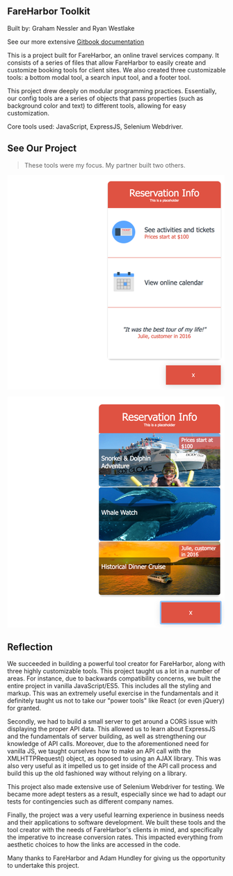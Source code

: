 ## FareHarbor Toolkit

Built by: Graham Nessler and Ryan Westlake

See our more extensive [Gitbook documentation](https://www.gitbook.com/book/rcwestlake/fareharbor-toolkit/details)

This is a project built for FareHarbor, an online travel services company. It consists of a series of files that allow FareHarbor to easily create and customize booking tools for client sites. We also created three customizable tools: a bottom modal tool, a search input tool, and a footer tool.

This project drew deeply on modular programming practices. Essentially, our config tools are a series of objects that pass properties (such as background color and text) to different tools, allowing for easy customization.

Core tools used: JavaScript, ExpressJS, Selenium Webdriver.

## See Our Project
 > These tools were my focus. My partner built two others. 

![Modal Simple Screenshot](public/images/modal-simple-screenshot.png)

![Modal Show Items Screenshot](public/images/modal-showitems-screenshot.png)

## Reflection

We succeeded in building a powerful tool creator for FareHarbor, along with three highly customizable tools. This project taught us a lot in a number of areas. For instance, due to backwards compatibility concerns, we built the entire project in vanilla JavaScript/ES5. This includes all the styling and markup. This was an extremely useful exercise in the fundamentals and it definitely taught us not to take our "power tools" like React (or even jQuery) for granted.

Secondly, we had to build a small server to get around a CORS issue with displaying the proper API data. This allowed us to learn about ExpressJS and the fundamentals of server building, as well as strengthening our knowledge of API calls. Moreover, due to the aforementioned need for vanilla JS, we taught ourselves how to make an API call with the XMLHTTPRequest() object, as opposed to using an AJAX library. This was also very useful as it impelled us to get inside of the API call process and build this up the old fashioned way without relying on a library.

This project also made extensive use of Selenium Webdriver for testing. We became more adept testers as a result, especially since we had to adapt our tests for contingencies such as different company names.

Finally, the project was a very useful learning experience in business needs and their applications to software development. We built these tools and the tool creator with the needs of FareHarbor's clients in mind, and specifically the imperative to increase conversion rates. This impacted everything from aesthetic choices to how the links are accessed in the code.

Many thanks to FareHarbor and Adam Hundley for giving us the opportunity to undertake this project.
